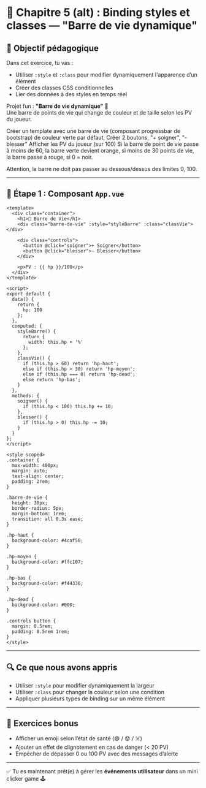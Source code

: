 
# 🧪 Chapitre 5 (alt) : Binding styles et classes — "Barre de vie dynamique"

## 🎯 Objectif pédagogique

Dans cet exercice, tu vas :

- Utiliser `:style` et `:class` pour modifier dynamiquement l'apparence d’un élément
- Créer des classes CSS conditionnelles
- Lier des données à des styles en temps réel

Projet fun : **"Barre de vie dynamique"** 💚  
Une barre de points de vie qui change de couleur et de taille selon les PV du joueur.

Créer un template avec une barre de vie (composant progressbar de bootstrap) de couleur verte par défaut,
Créer 2 boutons, "+ soigner", "- blesser"
Afficher les PV du joueur (sur 100)
Si la barre de point de vie passe à moins de 60, la barre verte devient orange, si moins de 30 points de vie, la barre passe à rouge, si 0 = noir.

Attention, la barre ne doit pas passer au dessous/dessus des limites 0, 100.

---

## 🧱 Étape 1 : Composant `App.vue`

```vue
<template>
  <div class="container">
    <h1>🧍 Barre de Vie</h1>
    <div class="barre-de-vie" :style="styleBarre" :class="classVie"></div>

    <div class="controls">
      <button @click="soigner">+ Soigner</button>
      <button @click="blesser">- Blesser</button>
    </div>

    <p>PV : {{ hp }}/100</p>
  </div>
</template>

<script>
export default {
  data() {
    return {
      hp: 100
    };
  },
  computed: {
    styleBarre() {
      return {
        width: this.hp + '%'
      };
    },
    classVie() {
      if (this.hp > 60) return 'hp-haut';
      else if (this.hp > 30) return 'hp-moyen';
      else if (this.hp === 0) return 'hp-dead';
      else return 'hp-bas';
    }
  },
  methods: {
    soigner() {
      if (this.hp < 100) this.hp += 10;
    },
    blesser() {
      if (this.hp > 0) this.hp -= 10;
    }
  }
};
</script>

<style scoped>
.container {
  max-width: 400px;
  margin: auto;
  text-align: center;
  padding: 2rem;
}

.barre-de-vie {
  height: 30px;
  border-radius: 5px;
  margin-bottom: 1rem;
  transition: all 0.3s ease;
}

.hp-haut {
  background-color: #4caf50;
}

.hp-moyen {
  background-color: #ffc107;
}

.hp-bas {
  background-color: #f44336;
}

.hp-dead {
  background-color: #000;
}

.controls button {
  margin: 0.5rem;
  padding: 0.5rem 1rem;
}
</style>
```

---

## 🔍 Ce que nous avons appris

- Utiliser `:style` pour modifier dynamiquement la largeur
- Utiliser `:class` pour changer la couleur selon une condition
- Appliquer plusieurs types de binding sur un même élément

---

## 🎯 Exercices bonus

- Afficher un emoji selon l’état de santé (😄 / 😟 / ☠️)
- Ajouter un effet de clignotement en cas de danger (< 20 PV)
- Empêcher de dépasser 0 ou 100 PV avec des messages d’alerte

---

✅ Tu es maintenant prêt(e) à gérer les **événements utilisateur** dans un mini clicker game 🕹️
